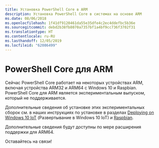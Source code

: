 ```yaml
---
title: Установка PowerShell Core в ARM
description: Установка PowerShell Core в системах на основе ARM
ms.date: 08/06/2018
ms.openlocfilehash: 1f41df9120461da55e35dfe4c2ec4ddefbc5b36e
ms.sourcegitcommit: debd2b38fb8070a7357bf1a4bf9cc736f3702f31
ms.translationtype: HT
ms.contentlocale: ru-RU
ms.lasthandoff: 12/05/2019
ms.locfileid: "62086499"
---
```

# <a name="powershell-core-on-arm"></a>PowerShell Core для ARM

Сейчас PowerShell Core работает на некоторых устройствах ARM, включая устройства ARM32 и ARM64 с Windows 10 и Raspbian.
PowerShell Core для ARM является экспериментальным выпуском, который не поддерживается.

Дополнительные сведения об установке этих экспериментальных сборок см. в наших инструкциях по установке в разделах [Deploying on Windows 10 IoT](installing-powershell-core-on-windows.md#deploying-on-windows-iot) (Развертывание в Windows 10 IoT) и [Raspbian](installing-powershell-core-on-linux.md#raspbian).

Дополнительные сведения будут доступны по мере расширения поддержки для ARM64.

Оставайтесь на связи!
